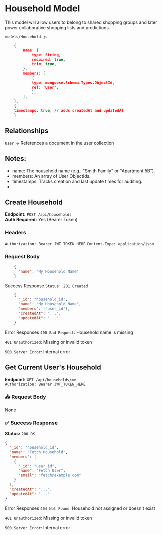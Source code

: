 # Household Model
This model will allow users to belong to shared shopping groups and later power collaborative shopping lists and predictions.

`models/Household.js`
```json
    {
        name: {
            type: String,
            required: true,
            trim: true,
        },
        members: [
            {
            type: mongoose.Schema.Types.ObjectId,
            ref: 'User',
            },
        ],
    },
    {
    timestamps: true, // adds createdAt and updatedAt
    }
```
## Relationships
`User` → References a document in the user collection
## Notes:
- name: The household name (e.g., "Smith Family" or "Apartment 5B").
- members: An array of User ObjectIds.
- timestamps: Tracks creation and last update times for auditing.
- 

## Create Household

**Endpoint:** `POST /api/households`  
**Auth Required:** Yes (Bearer Token)  

### Headers
`Authorization: Bearer JWT_TOKEN_HERE`
`Content-Type: application/json`

### Request Body
```json
    {
      "name": "My Household Name"
    }
```
Success Response
`Status: 201 Created`
```json
    {
      "_id": "household_id",
      "name": "My Household Name",
      "members": ["user_id"],
      "createdAt": "...",
      "updatedAt": "..."
    }
```
Error Responses
`400 Bad Request`: Household name is missing

`401 Unauthorized`: Missing or invalid token

`500 Server Error`: Internal error

## Get Current User's Household

**Endpoint:** `GET /api/households/me`  
`Authorization: Bearer JWT_TOKEN_HERE`
### 📥 Request Body
None

### ✅ Success Response
**Status:** `200 OK`
```json
{
  "_id": "household_id",
  "name": "Fetch Household",
  "members": [
    {
      "_id": "user_id",
      "name": "Fetch User",
      "email": "fetch@example.com"
    }
  ],
  "createdAt": "...",
  "updatedAt": "..."
}
```
Error Responses
`404 Not Found`: Household not assigned or doesn't exist

`401 Unauthorized`: Missing or invalid token

`500 Server Error`: Internal error